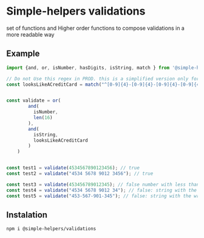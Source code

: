 # Simple-helpers validations

set of functions and Higher order functions to compose validations in a more readable way


## Example

```js
import {and, or, isNumber, hasDigits, isString, match } from '@simple-helpers/validations';

// Do not Use this regex in PROD. this is a simplified version only for demostration
const looksLikeACreditCard = match("^[0-9]{4}-[0-9]{4}-[0-9]{4}-[0-9]{4}$|^[0-9]{4} [0-9]{4} [0-9]{4} [0-9]{4}$");


const validate = or(
        and(
          isNumber,
          len(16)
        ),
        and(
          isString,
          looksLikeACreditCard
        )
    )


const test1 = validate(4534567890123456); // true
const test2 = validate("4534 5678 9012 3456"); // true

const test3 = validate(453456789012345); // false number with less than 16 digits
const test4 = validate("4534 5678 9012 34"); // false: string with the wrong format
const test5 = validate("453-567-901-345"); // false: string with the wrong format

```

## Instalation

`npm i @simple-helpers/validations`


